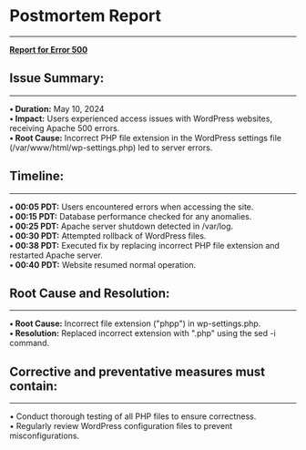 # Postmortem Report
-------------------
**[Report for Error 500](https://github.com/ayaelsaid/alx-system_engineering-devops/tree/master/0x17-web_stack_debugging_3)**

## Issue Summary:
-----------------
**•	Duration:** May 10, 2024  
**•	Impact:** Users experienced access issues with WordPress websites, receiving Apache 500 errors.  
**•	Root Cause:** Incorrect PHP file extension in the WordPress settings file (/var/www/html/wp-settings.php) led to server errors.  
## Timeline:
-------------
**•	00:05 PDT:** Users encountered errors when accessing the site.  
**•	00:15 PDT:** Database performance checked for any anomalies.  
**•	00:25 PDT:** Apache server shutdown detected in /var/log.  
**•	00:30 PDT:** Attempted rollback of WordPress files.  
**•	00:38 PDT:** Executed fix by replacing incorrect PHP file extension and restarted Apache server.  
**•	00:40 PDT:** Website resumed normal operation.  
## Root Cause and Resolution:
------------------------------
**•	Root Cause:** Incorrect file extension ("phpp") in wp-settings.php.  
**•	Resolution:** Replaced incorrect extension with ".php" using the sed -i command.  
## Corrective and preventative measures must contain:
------------------------------------------------------
•	Conduct thorough testing of all PHP files to ensure correctness.  
•	Regularly review WordPress configuration files to prevent misconfigurations.
